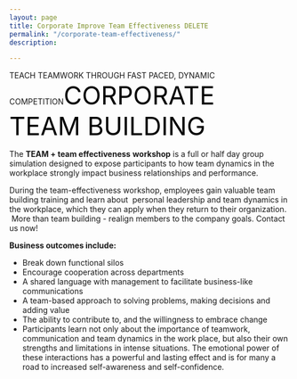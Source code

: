 ```yaml
---
layout: page
title: Corporate Improve Team Effectiveness DELETE
permalink: "/corporate-team-effectiveness/"
description: 

---
```

TEACH TEAMWORK THROUGH FAST PACED, DYNAMIC COMPETITION<span style="color: #000; font-size: 45px;">CORPORATE TEAM BUILDING</span>
<p style="text-align: left;">The <strong>TEAM + team effectiveness</strong> <strong>workshop</strong> is a full or half day group simulation designed to expose participants to how team dynamics in the workplace strongly impact business relationships and performance.</p>
<p style="text-align: left;">During the team-effectiveness workshop, employees gain valuable team building training and learn about  personal leadership and team dynamics in the workplace, which they can apply when they return to their organization.  More than team building - realign members to the company goals. Contact us now!</p>
<p style="text-align: left;"><strong>Business outcomes include:</strong></p>

<ul>
 	<li style="text-align: left;">Break down functional silos</li>
 	<li style="text-align: left;">Encourage cooperation across departments</li>
 	<li style="text-align: left;">A shared language with management to facilitate business-like communications</li>
 	<li style="text-align: left;">A team-based approach to solving problems, making decisions and adding value</li>
 	<li style="text-align: left;">The ability to contribute to, and the willingness to embrace change</li>
 	<li style="text-align: left;">Participants learn not only about the importance of teamwork, communication and team dynamics in the work place, but also their own strengths and limitations in intense situations. The emotional power of these interactions has a powerful and lasting effect and is for many a road to increased self-awareness and self-confidence.</li>
</ul>
<style>div.wpforms-container-full .wpforms-form input, div.wpforms-container-full .wpforms-form button, div.wpforms-container-full .wpforms-form .wpforms-page-button{background:#000!important;}</style>